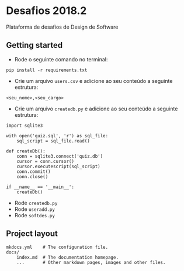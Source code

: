 # Desafios 2018.2

Plataforma de desafios de Design de Software

## Getting started

- Rode o seguinte comando no terminal:

```
pip install -r requirements.txt
```

- Crie um arquivo `users.csv` e adicione ao seu conteúdo a seguinte estrutura:

```
<seu_nome>,<seu_cargo>
```

- Crie um arquivo `createdb.py` e adicione ao seu conteúdo a seguinte estrutura:

```
import sqlite3

with open('quiz.sql', 'r') as sql_file:
    sql_script = sql_file.read()

def createDb():
    conn = sqlite3.connect('quiz.db')
    cursor = conn.cursor()
    cursor.executescript(sql_script)
    conn.commit()
    conn.close()

if __name__ == '__main__':
    createDb()
```

- Rode `createdb.py`
- Rode `useradd.py`
- Rode `softdes.py`

## Project layout

    mkdocs.yml    # The configuration file.
    docs/
        index.md  # The documentation homepage.
        ...       # Other markdown pages, images and other files.
